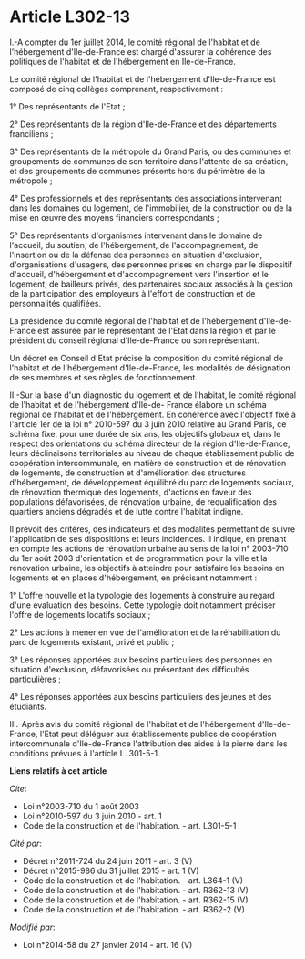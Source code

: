 # Article L302-13

I.-A compter du 1er juillet 2014, le comité régional de l'habitat et de l'hébergement d'Ile-de-France est chargé d'assurer la
cohérence des politiques de l'habitat et de l'hébergement en Ile-de-France. 

Le comité régional de l'habitat et de l'hébergement d'Ile-de-France est composé de cinq collèges comprenant,
respectivement : 

1° Des représentants de l'Etat ; 

2° Des représentants de la région d'Ile-de-France et des départements franciliens ; 

3° Des représentants de la métropole du Grand Paris, ou des communes et groupements de communes de son territoire dans
l'attente de sa création, et des groupements de communes présents hors du périmètre de la métropole ; 

4° Des professionnels et des représentants des associations intervenant dans les domaines du logement, de l'immobilier, de la
construction ou de la mise en œuvre des moyens financiers correspondants ; 

5° Des représentants d'organismes intervenant dans le domaine de l'accueil, du soutien, de l'hébergement, de
l'accompagnement, de l'insertion ou de la défense des personnes en situation d'exclusion, d'organisations d'usagers, des
personnes prises en charge par le dispositif d'accueil, d'hébergement et d'accompagnement vers l'insertion et le logement, de
bailleurs privés, des partenaires sociaux associés à la gestion de la participation des employeurs à l'effort de construction
et de personnalités qualifiées. 

La présidence du comité régional de l'habitat et de l'hébergement d'Ile-de-France est assurée par le représentant de l'Etat
dans la région et par le président du conseil régional d'Ile-de-France ou son représentant. 

Un décret en Conseil d'Etat précise la composition du comité régional de l'habitat et de l'hébergement d'Ile-de-France, les
modalités de désignation de ses membres et ses règles de fonctionnement. 

II.-Sur la base d'un diagnostic du logement et de l'habitat, le comité régional de l'habitat et de l'hébergement d'Ile-de-
France élabore un schéma régional de l'habitat et de l'hébergement. En cohérence avec l'objectif fixé à l'article 1er de la
loi n° 2010-597 du 3 juin 2010 relative au Grand Paris, ce schéma fixe, pour une durée de six ans, les objectifs globaux et,
dans le respect des orientations du schéma directeur de la région d'Ile-de-France, leurs déclinaisons territoriales au niveau
de chaque établissement public de coopération intercommunale, en matière de construction et de rénovation de logements, de
construction et d'amélioration des structures d'hébergement, de développement équilibré du parc de logements sociaux, de
rénovation thermique des logements, d'actions en faveur des populations défavorisées, de rénovation urbaine, de
requalification des quartiers anciens dégradés et de lutte contre l'habitat indigne. 

Il prévoit des critères, des indicateurs et des modalités permettant de suivre l'application de ses dispositions et leurs
incidences. Il indique, en prenant en compte les actions de rénovation urbaine au sens de la loi n° 2003-710 du 1er août 2003
d'orientation et de programmation pour la ville et la rénovation urbaine, les objectifs à atteindre pour satisfaire les
besoins en logements et en places d'hébergement, en précisant notamment : 

1° L'offre nouvelle et la typologie des logements à construire au regard d'une évaluation des besoins. Cette typologie doit
notamment préciser l'offre de logements locatifs sociaux ; 

2° Les actions à mener en vue de l'amélioration et de la réhabilitation du parc de logements existant, privé et public ; 

3° Les réponses apportées aux besoins particuliers des personnes en situation d'exclusion, défavorisées ou présentant des
difficultés particulières ; 

4° Les réponses apportées aux besoins particuliers des jeunes et des étudiants. 

III.-Après avis du comité régional de l'habitat et de l'hébergement d'Ile-de-France, l'Etat peut déléguer aux établissements
publics de coopération intercommunale d'Ile-de-France l'attribution des aides à la pierre dans les conditions prévues à
l'article L. 301-5-1.

**Liens relatifs à cet article**

_Cite_:

  - Loi n°2003-710 du 1 août 2003
  - Loi n°2010-597 du 3 juin 2010 - art. 1
  - Code de la construction et de l'habitation. - art. L301-5-1

_Cité par_:

  - Décret n°2011-724 du 24 juin 2011 - art. 3 (V)
  - Décret n°2015-986 du 31 juillet 2015 - art. 1 (V)
  - Code de la construction et de l'habitation. - art. L364-1 (V)
  - Code de la construction et de l'habitation. - art. R362-13 (V)
  - Code de la construction et de l'habitation. - art. R362-15 (V)
  - Code de la construction et de l'habitation. - art. R362-2 (V)

_Modifié par_:

  - Loi n°2014-58 du 27 janvier 2014 - art. 16 (V)
